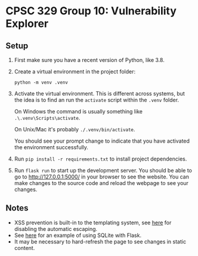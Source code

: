 # CPSC 329 Group 10: Vulnerability Explorer

## Setup

1. First make sure you have a recent version of Python, like 3.8.
2. Create a virtual environment in the project folder:
    ```script
    python -m venv .venv
    ```
3. Activate the virtual environment. This is different across systems, but the
   idea is to find an run the `activate` script within the `.venv` folder.

   On Windows the command is usually something like `.\.venv\Scripts\activate`.

   On Unix/Mac it's probably `./.venv/bin/activate`.
   
   You should see your prompt change to indicate that you have activated the
   environment successfully.
4. Run `pip install -r requirements.txt` to install project dependencies.
5. Run `flask run` to start up the development server. You should be able to go
   to http://127.0.0.1:5000/ in your browser to see the website. You can make
   changes to the source code and reload the webpage to see your changes.

## Notes

- XSS prevention is built-in to the templating system, see
  [here](https://jinja.palletsprojects.com/en/2.11.x/templates/#working-with-automatic-escaping)
  for disabling the automatic escaping.
- See
  [here](https://flask.palletsprojects.com/en/1.1.x/patterns/sqlite3/#sqlite3)
  for an example of using SQLite with Flask.
- It may be necessary to hard-refresh the page to see changes in static content.